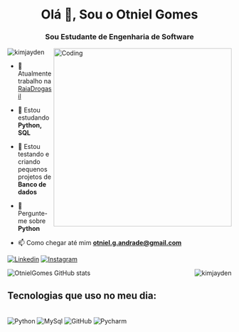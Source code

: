 <h1 align="center">Olá 👋, Sou o Otniel Gomes</h1>
<h3 align="center">Sou Estudante de Engenharia de Software</h3>
<img align="right" alt="Coding" width="400" src="https://miro.medium.com/max/680/0*7Q3yvSIv_t0ioJ-Z.gif"/>

<p align="left"> <img src="https://komarev.com/ghpvc/?username=OtnielGomes&label=Profile%20views&color=0e75b6&style=flat" alt="kimjayden" /> </p>

- 🔭 Atualmente trabalho na [RaiaDrogasil](https://rd.com.br/)

- 🌱 Estou estudando **Python, SQL**

- 👯 Estou testando e criando  pequenos projetos de **Banco de dados**

- 💬 Pergunte-me sobre **Python**

- 📫 Como chegar até mim **otniel.g.andrade@gmail.com**

[![Linkedin](https://img.shields.io/badge/LinkedIn-0077B5?style=for-the-badge&logo=linkedin&logoColor=white)](https://www.linkedin.com/in/otniel-gomes-6a044b282/)
[![Instagram](https://img.shields.io/badge/Instagram-E4405F?style=for-the-badge&logo=instagram&logoColor=white)](https://www.instagram.com/otnielgomes/)
<p><img align="right" src="https://github-readme-stats.vercel.app/api/top-langs?username=OtnielGomes&show_icons=true&locale=en&layout=compact" alt="kimjayden" /></p>

![OtnielGomes GitHub stats](https://github-readme-stats.vercel.app/api?username=OtnielGomes&show_icons=true&theme=highcontrast)


## Tecnologias que uso no meu dia:
<div style="display: inline_block"><br/>
  <img align="center" alt="Python" src="https://img.shields.io/badge/Python-14354C?style=for-the-badge&logo=python&logoColor=white"/>
  <img align="center" alt="MySql" src="https://img.shields.io/badge/MySQL-00000F?style=for-the-badge&logo=mysql&logoColor=white"/>
  <img align="center" alt="GitHub" src="https://img.shields.io/badge/GitHub_Actions-2088FF?style=for-the-badge&logo=github-actions&logoColor=white"/>
  <img align="center" alt="Pycharm" src="https://img.shields.io/badge/PyCharm-000000.svg?&style=for-the-badge&logo=PyCharm&logoColor=white"/>
</div><br/>


